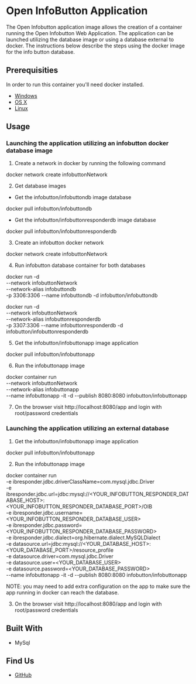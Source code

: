 # Open InfoButton Application

The Open Infobutton application image allows the creation of a container running the Open Infobutton Web Application.
The application can be launched utilizing the database image or using a database external to docker. The instructions below
describe the steps using the docker image for the info button database.  

## Prerequisities

In order to run this container you'll need docker installed.

* [Windows](https://docs.docker.com/windows/started)
* [OS X](https://docs.docker.com/mac/started/)
* [Linux](https://docs.docker.com/linux/started/)

## Usage

### Launching the application utilizing an infobutton docker database image
1. Create a network in docker by running the following command 
   
docker network create infobuttonNetwork
   
2. Get database images

* Get the infobutton/infobuttondb image database

docker pull infobutton/infobuttondb

* Get the infobutton/infobuttonresponderdb image database

docker pull infobutton/infobuttonresponderdb

3. Create an infobutton docker network

docker network create infobuttonNetwork

4. Run infobutton database container for both databases 

docker run -d \
--network infobuttonNetwork \
--network-alias infobuttondb \
-p 3306:3306 --name infobuttondb -d infobutton/infobuttondb


docker run -d \
--network infobuttonNetwork \
--network-alias infobuttonresponderdb \
-p 3307:3306 --name infobuttonresponderdb -d infobutton/infobuttonresponderdb


5. Get the infobutton/infobuttonapp image application

docker pull infobutton/infobuttonapp

6. Run the infobuttonapp image

docker container run \
--network infobuttonNetwork \
--network-alias infobuttonapp \
--name infobuttonapp -it -d --publish 8080:8080 infobutton/infobuttonapp

7. On the browser visit http://localhost:8080/app and login with root/password credentials

### Launching the application utilizing an external database 

1. Get the infobutton/infobuttonapp image application

docker pull infobutton/infobuttonapp

2. Run the infobuttonapp image

docker container run \
-e ibresponder.jdbc.driverClassName=com.mysql.jdbc.Driver \
-e ibresponder.jdbc.url=jdbc:mysql://<YOUR_INFOBUTTON_RESPONDER_DATABASE_HOST>:<YOUR_INFOBUTTON_RESPONDER_DATABASE_PORT>/OIB \
-e ibresponder.jdbc.username=<YOUR_INFOBUTTON_RESPONDER_DATABASE_USER> \
-e ibresponder.jdbc.password=<YOUR_INFOBUTTON_RESPONDER_DATABASE_PASSWORD> \
-e ibresponder.jdbc.dialect=org.hibernate.dialect.MySQLDialect \
-e datasource.url=jdbc:mysql://<YOUR_DATABASE_HOST>:<YOUR_DATABASE_PORT>/resource_profile \
-e datasource.driver=com.mysql.jdbc.Driver \
-e datasource.user=<YOUR_DATABASE_USER> \
-e datasource.password=<YOUR_DATABASE_PASSWORD> \
--name infobuttonapp -it -d --publish 8080:8080 infobutton/infobuttonapp

NOTE: you may need to add extra configuration on the app to make sure the app running in docker can 
reach the database. 

3. On the browser visit http://localhost:8080/app and login with root/password credentials



## Built With

* MySql

## Find Us

* [GitHub](https://github.com/logicahealth/InfoButtons)

